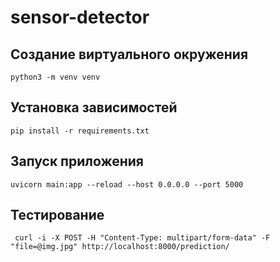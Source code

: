 # sensor-detector

## Создание виртуального окружения
`python3 -m venv venv`

## Установка зависимостей
`pip install -r requirements.txt`

## Запуск приложения
`uvicorn main:app --reload --host 0.0.0.0 --port 5000`

## Тестирование
` curl -i -X POST -H "Content-Type: multipart/form-data" -F "file=@img.jpg" http://localhost:8000/prediction/`
